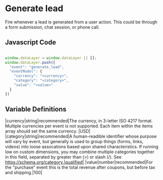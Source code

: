 # Generate lead

Fire whenever a lead is generated from a user action. This could be through a form submission, chat session, or phone call.

## Javascript Code
```js

window.dataLayer = window.dataLayer || []; 
window.dataLayer.push({
  "event": "generate_lead",
  "eventModel": {
    "currency": "<currency>",
    "category": "<category>",
    "value": "<value>"
  }
})
```

## Variable Definitions
|currency|string|recommended|The currency, in 3-letter ISO 4217 format. Multiple currencies per event is not supported. Each item within the items array should set the same currency.
|USD|
|category|string|recommended|A human-readible identifier whose purpose will vary by event, but generally is used to group things (forms, links, videos) into loose assocations based upon shared characteristics. If running low on custom dimensions, you may combine multiple categories together in this field, separated by greater than (>) or slash (/). See https://schema.org/category.|qualified|
|value|number|recommended|For the "purchase" event this is the total revenue after coupons, but before tax and shipping.|100|